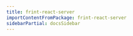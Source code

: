 ```yaml
---
title: frint-react-server
importContentFromPackage: frint-react-server
sidebarPartial: docsSidebar
---
```

